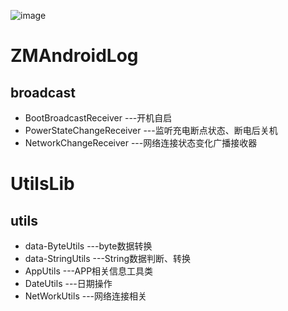![image](https://github.com/AndroidZM233/ZMAndroidLog/tree/master/Pic/HowTo.png)

# ZMAndroidLog #
## broadcast
* BootBroadcastReceiver ---开机自启
* PowerStateChangeReceiver ---监听充电断点状态、断电后关机
* NetworkChangeReceiver ---网络连接状态变化广播接收器
# UtilsLib
## utils
* data-ByteUtils ---byte数据转换
* data-StringUtils ---String数据判断、转换
* AppUtils ---APP相关信息工具类
* DateUtils ---日期操作
* NetWorkUtils ---网络连接相关